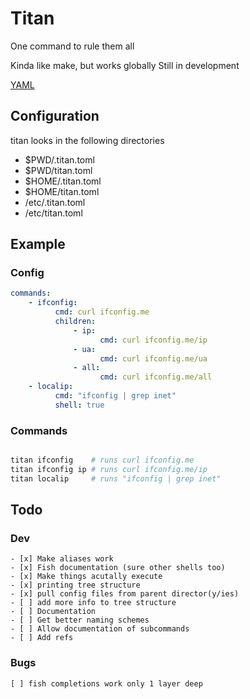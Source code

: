 # Titan

One command to rule them all

Kinda like make, but works globally
Still in development

[YAML](https://yaml.org)

## Configuration

titan looks in the following directories

 - $PWD/.titan.toml
 - $PWD/titan.toml
 - $HOME/.titan.toml
 - $HOME/titan.toml
 - /etc/.titan.toml
 - /etc/titan.toml

## Example

### Config

```yaml
commands:
    - ifconfig:
          cmd: curl ifconfig.me
          children:
              - ip:
                    cmd: curl ifconfig.me/ip
              - ua:
                    cmd: curl ifconfig.me/ua
              - all:
                    cmd: curl ifconfig.me/all
    - localip:
          cmd: "ifconfig | grep inet"
          shell: true
```

### Commands

```bash

titan ifconfig    # runs curl ifconfig.me
titan ifconfig ip # runs curl ifconfig.me/ip
titan localip     # runs "ifconfig | grep inet"

```

## Todo

### Dev

    - [x] Make aliases work
    - [x] Fish documentation (sure other shells too)
    - [x] Make things acutally execute
    - [x] printing tree structure
    - [x] pull config files from parent director(y/ies)
    - [ ] add more info to tree structure
    - [ ] Documentation
    - [ ] Get better naming schemes
    - [ ] Allow documentation of subcommands
    - [ ] Add refs

### Bugs

    [ ] fish completions work only 1 layer deep
